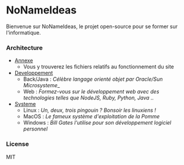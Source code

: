 
# NoNameIdeas

Bienvenue sur NoNameIdeas, le projet open-source pour se former sur l'informatique.

### Architecture
* [Annexe](/bibliotheque/annexe)
    * Vous y trouverez les fichiers relatifs au fonctionnement du site
* [Developpement](/bibliotheque/developpement)
    * Back/Java : _Célèbre langage orienté objet par Oracle/Sun Microsysteme__
    * Web : _Formez-vous sur le développement web avec des technologies telles que NodeJS, Ruby, Python, Java .._
* [Systeme](/bibliotheque/systeme)
    * Linux : _Un, deux, trois pingouin ? Bonsoir les linuxiens !_
    * MacOS : _Le fameux système d'exploitation de la Pomme_
    * Windows : _Bill Gates l'utilise pour son développement logiciel personnel_

### License

MIT
